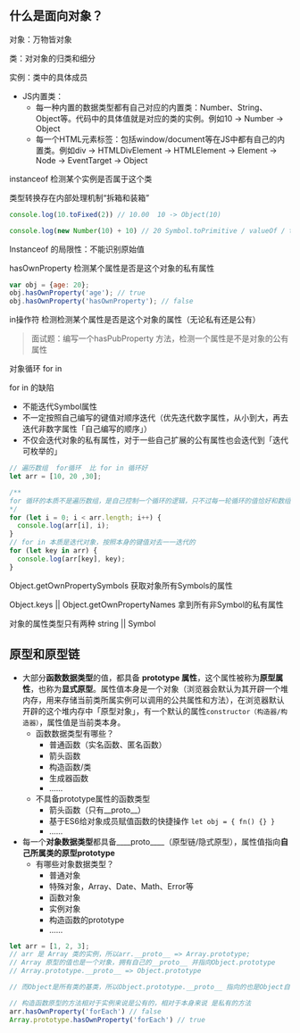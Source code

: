 ## 什么是面向对象？

对象：万物皆对象

类：对对象的归类和细分

实例：类中的具体成员

+ JS内置类：
  + 每一种内置的数据类型都有自己对应的内置类：Number、String、Object等。代码中的具体值就是对应的类的实例。例如10 -> Number -> Object
  + 每一个HTML元素标签：包括window/document等在JS中都有自己的内置类。例如div -> HTMLDivElement -> HTMLElement -> Element -> Node -> EventTarget -> Object



instanceof  检测某个实例是否属于这个类

类型转换存在内部处理机制“拆箱和装箱”

```js
console.log(10.toFixed(2)) // 10.00  10 -> Object(10)

console.log(new Number(10) + 10) // 20 Symbol.toPrimitive / valueOf / toString
```

Instanceof 的局限性：不能识别原始值



hasOwnProperty 检测某个属性是否是这个对象的私有属性

```js
var obj = {age: 20};
obj.hasOwnProperty('age'); // true
obj.hasOwnProperty('hasOwnProperty'); // false
```



in操作符  检测检测某个属性是否是这个对象的属性（无论私有还是公有）



>  面试题：编写一个hasPubProperty 方法，检测一个属性是不是对象的公有属性



对象循环  for in  

for in 的缺陷

+ 不能迭代Symbol属性
+ 不一定按照自己编写的键值对顺序迭代（优先迭代数字属性，从小到大，再去迭代非数字属性「自己编写的顺序」）
+ 不仅会迭代对象的私有属性，对于一些自己扩展的公有属性也会迭代到「迭代可枚举的」



```js
// 遍历数组  for循环  比 for in 循环好
let arr = [10, 20 ,30];

/**
for 循环的本质不是遍历数组，是自己控制一个循环的逻辑，只不过每一轮循环的值恰好和数组索引类似，可以直接作为下标使用，所以看起来是遍历数组。
*/
for (let i = 0; i < arr.length; i++) {
  console.log(arr[i], i);
}
// for in 本质是迭代对象，按照本身的键值对去一一迭代的
for (let key in arr) {
  console.log(arr[key], key);
}
```



Object.getOwnPropertySymbols 获取对象所有Symbols的属性

Object.keys || Object.getOwnPropertyNames 拿到所有非Symbol的私有属性

对象的属性类型只有两种   string || Symbol



## 原型和原型链

+ 大部分**函数数据类型**的值，都具备 **prototype 属性**，这个属性被称为**原型属性**，也称为**显式原型**。属性值本身是一个对象（浏览器会默认为其开辟一个堆内存，用来存储当前类所属实例可以调用的公共属性和方法），在浏览器默认开辟的这个堆内存中「原型对象」，有一个默认的属性`constructor（构造器/构造器）`，属性值是当前类本身。
  + 函数数据类型有哪些？ 
    + 普通函数（实名函数、匿名函数）
    + 箭头函数
    + 构造函数/类
    + 生成器函数
    + ......
  + 不具备prototype属性的函数类型
    + 箭头函数（只有__proto__）
    + 基于ES6给对象成员赋值函数的快捷操作 `let obj = { fn() {} }`
    + ......
+ 每一个**对象数据类型**都具备____proto____（原型链/隐式原型），属性值指向**自己所属类的原型prototype**
  + 有哪些对象数据类型？
    + 普通对象
    + 特殊对象，Array、Date、Math、Error等
    + 函数对象
    + 实例对象
    + 构造函数的prototype
    + ......

```js
let arr = [1, 2, 3];
// arr 是 Array 类的实例，所以arr.__proto__ => Array.prototype;
// Array 原型的值也是一个对象，拥有自己的__proto__ 并指向Object.prototype
// Array.prototype.__proto__ => Object.prototype

// 而Object是所有类的基类，所以Object.prototype.__proto__ 指向的也是Object自己，这样没有意义，所以Object.prototype.__proto__ 的值为null

// 构造函数原型的方法相对于实例来说是公有的，相对于本身来说 是私有的方法
arr.hasOwnProperty('forEach') // false
Array.prototype.hasOwnProperty('forEach') // true
```






